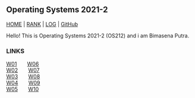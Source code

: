 Operating Systems 2021-2
---
[HOME](.) | [RANK](/TXT/myrank.txt) | [LOG](TXT/mylog.txt) | [GitHub](https://github.com/bienreti/os212)

Hello!
This is Operating Systems 2021-2 (OS212) and i am Bimasena Putra.  

### LINKS
[W01](w01.md)&ensp;&ensp;&ensp;&ensp;[W06](w06.md)\
[W02](w02.md)&ensp;&ensp;&ensp;&ensp;[W07](w07.md)\
[W03](w03.md)&ensp;&ensp;&ensp;&ensp;[W08](w08.md)\
[W04](w04.md)&ensp;&ensp;&ensp;&ensp;[W09](w09.md)\
[W05](w05.md)&ensp;&ensp;&ensp;&ensp;[W10](w10.md)
